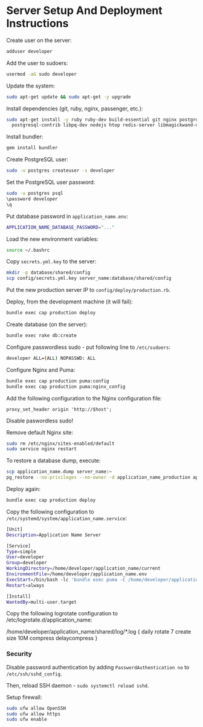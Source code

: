 # Server Setup And Deployment Instructions

Create user on the server:

```bash
adduser developer
```

Add the user to sudoers:

```bash
usermod -aG sudo developer
```

Update the system:

```bash
sudo apt-get update && sudo apt-get -y upgrade
```

Install dependencies (git, ruby, nginx, passenger, etc.):

```bash
sudo apt-get install -y ruby ruby-dev build-essential git nginx postgresql \
  postgresql-contrib libpq-dev nodejs htop redis-server libmagickwand-dev
```

Install bundler:

```bash
gem install bundler
```

Create PostgreSQL user:

```bash
sudo -u postgres createuser -s developer
```

Set the PostgreSQL user password:

```bash
sudo -u postgres psql
\password developer
\q
```

Put database password in `application_name.env`:

```bash
APPLICATION_NAME_DATABASE_PASSWORD="..."
```

Load the new environment variables:

```bash
source ~/.bashrc
```

Copy `secrets.yml.key` to the server:

```bash
mkdir -p database/shared/config
scp config/secrets.yml.key server_name:database/shared/config
```

Put the new production server IP to `config/deploy/production.rb`.

Deploy, from the development machine (it will fail):

```bash
bundle exec cap production deploy
```

Create database (on the server):

```bash
bundle exec rake db:create
```

Configure passwordless sudo - put following line to `/etc/sudoers`:

```bash
developer ALL=(ALL) NOPASSWD: ALL
```

Configure Nginx and Puma:

```bash
bundle exec cap production puma:config
bundle exec cap production puma:nginx_config
```

Add the following configuration to the Nginx configuration file:

```
proxy_set_header origin 'http://$host';
```

Disable paswordless sudo!

Remove default Nginx site:

```bash
sudo rm /etc/nginx/sites-enabled/default
sudo service nginx restart
```

To restore a database dump, execute:

```bash
scp application_name.dump server_name:~
pg_restore --no-privileges --no-owner -d application_name_production application_name.dump
```

Deploy again:

```bash
bundle exec cap production deploy
```

Copy the following configuration to `/etc/systemd/system/application_name.service`:

```bash
[Unit]
Description=Application Name Server

[Service]
Type=simple
User=developer
Group=developer
WorkingDirectory=/home/developer/application_name/current
EnvironmentFile=/home/developer/application_name.env
ExecStart=/bin/bash -lc 'bundle exec puma -C /home/developer/application_name/shared/puma.rb'
Restart=always

[Install]
WantedBy=multi-user.target
```

Copy the following logrotate configuration to /etc/logrotate.d/application_name:

/home/developer/application_name/shared/log/*.log {
  daily
  rotate 7
  create
  size 10M
  compress
  delaycompress
}


### Security

Disable password authentication by adding `PasswordAuthentication no` to
`/etc/ssh/sshd_config`.

Then, reload SSH daemon - `sudo systemctl reload sshd`.

Setup firewall:

```bash
sudo ufw allow OpenSSH
sudo ufw allow https
sudo ufw enable
```
